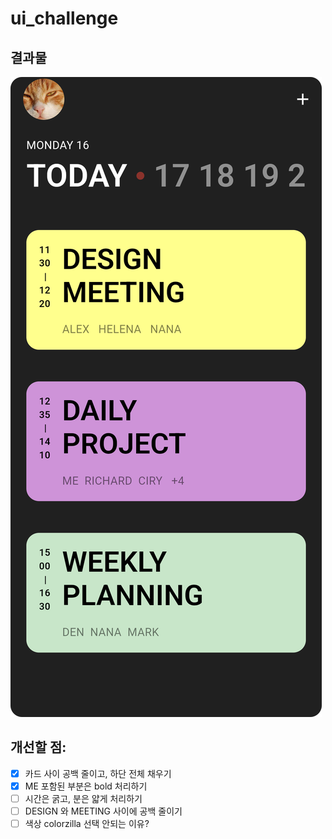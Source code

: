 # ui_challenge

## 결과물
![result.png](assets%2Fimage%2Fresult.png)

## 개선할 점:
- [x] 카드 사이 공백 줄이고, 하단 전체 채우기
- [x] ME 포함된 부분은  bold 처리하기
- [ ] 시간은 굵고, 분은 얇게 처리하기
- [ ] DESIGN 와 MEETING 사이에 공백 줄이기
- [ ] 색상 colorzilla 선택 안되는 이유?

